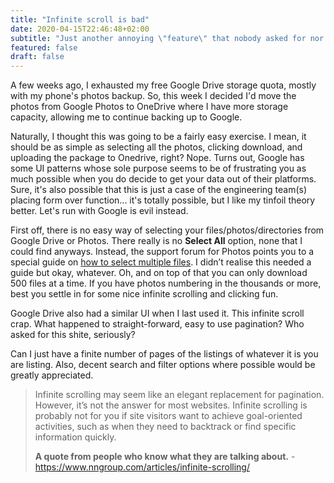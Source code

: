 ```yaml
---
title: "Infinite scroll is bad"
date: 2020-04-15T22:46:48+02:00
subtitle: "Just another annoying \"feature\" that nobody asked for nor wanted."
featured: false
draft: false
---
```


A few weeks ago, I exhausted my free Google Drive storage quota, mostly with my phone's photos backup. So, this week I decided I'd move the photos from Google Photos to OneDrive where I have more storage capacity, allowing me to continue backing up to Google.

Naturally, I thought this was going to be a fairly easy exercise. I mean, it should be as simple as selecting all the photos, clicking download, and uploading the package to Onedrive, right? Nope. Turns out, Google has some UI patterns whose sole purpose seems to be of frustrating you as much possible when you do decide to get your data out of their platforms. Sure, it's also possible that this is just a case of the engineering team(s) placing form over function... it's totally possible, but I like my tinfoil theory better. Let's run with Google is evil instead.

First off, there is no easy way of selecting your files/photos/directories from Google Drive or Photos. There really is no **Select All** option, none that I could find anyways. Instead, the support forum for Photos points you to a special guide on [how to select multiple files](https://sites.google.com/site/picasaresources/Home/Picasa-FAQ/google-photos-1/how-to/how-do-i-select-multiple-pictures). I didn’t realise this needed a guide but okay, whatever. Oh, and on top of that you can only download 500 files at a time. If you have photos numbering in the thousands or more, best you settle in for some nice infinite scrolling and clicking fun.

Google Drive also had a similar UI when I last used it. This infinite scroll crap. What happened to straight-forward, easy to use pagination? Who asked for this shite, seriously?

Can I just have a finite number of pages of the listings of whatever it is you are listing. Also, decent search and filter options where possible would be greatly appreciated.

> Infinite scrolling may seem like an elegant replacement for pagination. However, it’s not the answer for most websites. Infinite scrolling is probably not for you if site visitors want to achieve goal-oriented activities, such as when they need to backtrack or find specific information quickly.
>
> **A quote from people who know what they are talking about.** - https://www.nngroup.com/articles/infinite-scrolling/
